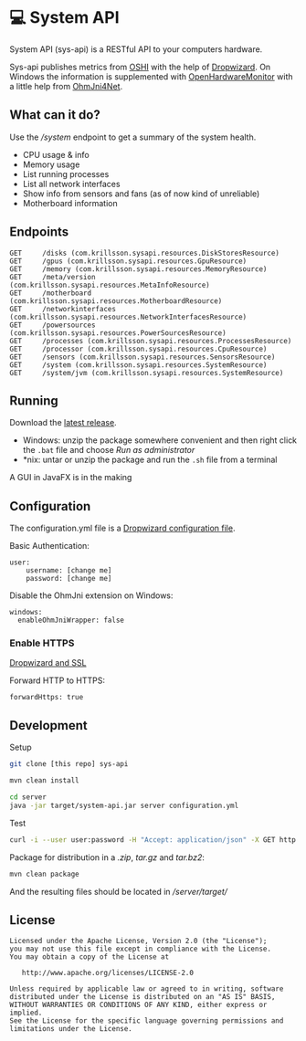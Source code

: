 :computer: System API
=====================   
System API (sys-api) is a RESTful API to your computers hardware. 

Sys-api publishes metrics from [OSHI](https://github.com/oshi/oshi) with the help of [Dropwizard](https://github.com/dropwizard/dropwizard). On Windows the information is supplemented with
[OpenHardwareMonitor](https://github.com/openhardwaremonitor/openhardwaremonitor) with a little help from [OhmJni4Net](https://github.com/Krillsson/ohmjni4net).

## What can it do?
Use the */system* endpoint to get a summary of the system health.

- CPU usage & info
- Memory usage
- List running processes
- List all network interfaces
- Show info from sensors and fans (as of now kind of unreliable)
- Motherboard information

## Endpoints

    GET     /disks (com.krillsson.sysapi.resources.DiskStoresResource)
    GET     /gpus (com.krillsson.sysapi.resources.GpuResource)
    GET     /memory (com.krillsson.sysapi.resources.MemoryResource)
    GET     /meta/version (com.krillsson.sysapi.resources.MetaInfoResource)
    GET     /motherboard (com.krillsson.sysapi.resources.MotherboardResource)
    GET     /networkinterfaces (com.krillsson.sysapi.resources.NetworkInterfacesResource)
    GET     /powersources (com.krillsson.sysapi.resources.PowerSourcesResource)
    GET     /processes (com.krillsson.sysapi.resources.ProcessesResource)
    GET     /processor (com.krillsson.sysapi.resources.CpuResource)
    GET     /sensors (com.krillsson.sysapi.resources.SensorsResource)
    GET     /system (com.krillsson.sysapi.resources.SystemResource)
    GET     /system/jvm (com.krillsson.sysapi.resources.SystemResource)

## Running
Download the [latest release](https://github.com/Krillsson/sys-api/releases/latest).

- Windows: unzip the package somewhere convenient and then right click the `.bat` file and choose _Run as administrator_
- *nix: untar or unzip the package and run the `.sh` file from a terminal

A GUI in JavaFX is in the making

## Configuration
The configuration.yml file is a [Dropwizard configuration file](https://dropwizard.github.io/dropwizard/manual/configuration.html).

Basic Authentication:

    user:
        username: [change me]
        password: [change me]
        
Disable the OhmJni extension on Windows:

    windows:
      enableOhmJniWrapper: false

### Enable HTTPS

[Dropwizard and SSL](http://clearthehaze.com/2014/09/dropwizard-ssl/)

Forward HTTP to HTTPS:

    forwardHttps: true

## Development
Setup
```sh
git clone [this repo] sys-api
```
```sh
mvn clean install
```
```sh
cd server
java -jar target/system-api.jar server configuration.yml
```
Test

```sh
curl -i --user user:password -H "Accept: application/json" -X GET http://localhost:8080/v1/system
```

Package for distribution in a *.zip*, *tar.gz* and *tar.bz2*:

```sh
mvn clean package
```

And the resulting files should be located in */server/target/*

License
-------

    Licensed under the Apache License, Version 2.0 (the "License");
    you may not use this file except in compliance with the License.
    You may obtain a copy of the License at

       http://www.apache.org/licenses/LICENSE-2.0

    Unless required by applicable law or agreed to in writing, software
    distributed under the License is distributed on an "AS IS" BASIS,
    WITHOUT WARRANTIES OR CONDITIONS OF ANY KIND, either express or implied.
    See the License for the specific language governing permissions and
    limitations under the License.